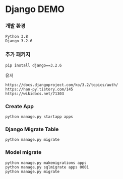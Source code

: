 # Django DEMO

### 개발 환경
```
Python 3.8
Django 3.2.6
```

### 추가 패키지
```
pip install django==3.2.6
```

유저 
```
https://docs.djangoproject.com/ko/3.2/topics/auth/
https://han-py.tistory.com/145
https://wikidocs.net/71303
```

### Create App 
```shell script
python manage.py startapp apps
```

### Django Migrate Table
```shell script
python manage.py migrate
```

### Model migrate
```shell script
python manage.py makemigrations apps
python manage.py sqlmigrate apps 0001
python manage.py migrate
```